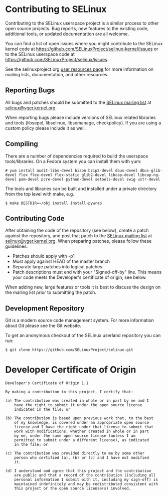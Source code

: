 # Contributing to SELinux

Contributing to the SELinux userspace project is a similar process to
other open source projects. Bug reports, new features to the existing
code, additional tools, or updated documentation are all welcome.

You can find a list of open issues where you might contribute to the SELinux kernel code at
https://github.com/SELinuxProject/selinux-kernel/issues or to the SELinux userspace code at
https://github.com/SELinuxProject/selinux/issues.

See the selinuxproject.org [user resources
page](http://selinuxproject.org/page/User_Resources) for more
information on mailing lists, documentation, and other resources.

## Reporting Bugs

All bugs and patches should be submitted to the [SELinux mailing
list](https://lore.kernel.org/selinux) at selinux@vger.kernel.org.

When reporting bugs please include versions of SELinux related libraries and
tools (libsepol, libselinux, libsemanage, checkpolicy). If you are
using a custom policy please include it as well.

## Compiling

There are a number of dependencies required to build the userspace
tools/libraries. On a Fedora system you can install them with yum:

    # yum install audit-libs-devel bison bzip2-devel dbus-devel dbus-glib-devel flex flex-devel flex-static glib2-devel libcap-devel libcap-ng-devel pam-devel pcre-devel python-devel setools-devel swig ustr-devel

The tools and libraries can be built and installed under a private directory from the top level with make, e.g.

    $ make DESTDIR=~/obj install install-pywrap

## Contributing Code

After obtaining the code of the repository (see below), create a patch
against the repository, and post that patch to the [SELinux mailing
list](https://lore.kernel.org/selinux) at selinux@vger.kernel.org. When preparing
patches, please follow these guidelines:

-   Patches should apply with -p1
-   Must apply against HEAD of the master branch
-   Separate large patches into logical patches
-   Patch descriptions must end with your "Signed-off-by" line. This means your
    code meets the Developer's certificate of origin, see below.

When adding new, large features or tools it is best to discuss the
design on the mailing list prior to submitting the patch.

## Development Repository

Git is a modern source code management system. For more information
about Git please see the Git website.

To get an anonymous checkout of the SELinux userland repository you can
run:

    $ git clone https://github.com/SELinuxProject/selinux.git

# Developer Certificate of Origin

    Developer's Certificate of Origin 1.1

    By making a contribution to this project, I certify that:

    (a) The contribution was created in whole or in part by me and I
        have the right to submit it under the open source license
        indicated in the file; or

    (b) The contribution is based upon previous work that, to the best
        of my knowledge, is covered under an appropriate open source
        license and I have the right under that license to submit that
        work with modifications, whether created in whole or in part
        by me, under the same open source license (unless I am
        permitted to submit under a different license), as indicated
        in the file; or

    (c) The contribution was provided directly to me by some other
        person who certified (a), (b) or (c) and I have not modified
        it.

    (d) I understand and agree that this project and the contribution
        are public and that a record of the contribution (including all
        personal information I submit with it, including my sign-off) is
        maintained indefinitely and may be redistributed consistent with
        this project or the open source license(s) involved.

